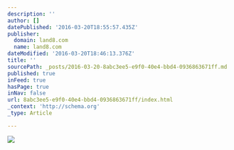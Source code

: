 ```yaml
---
description: ''
author: []
datePublished: '2016-03-20T18:55:57.435Z'
publisher:
  domain: land8.com
  name: land8.com
dateModified: '2016-03-20T18:46:13.376Z'
title: ''
sourcePath: _posts/2016-03-20-8abc3ee5-e9f0-40e4-bbd4-0936863671ff.md
published: true
inFeed: true
hasPage: true
inNav: false
url: 8abc3ee5-e9f0-40e4-bbd4-0936863671ff/index.html
_context: 'http://schema.org'
_type: Article

---
```

![](http://api.ning.com/files/QSAjpdZCfl1HqsQnP5USUmPc0s48l-hPq3A523wLA*Zfsgs7uNdJcUZ8fZcFgj*i-idFrKlM2dzOK8SKyTw*tH-XFZsGvpE4/Image1.jpg?width=750)
